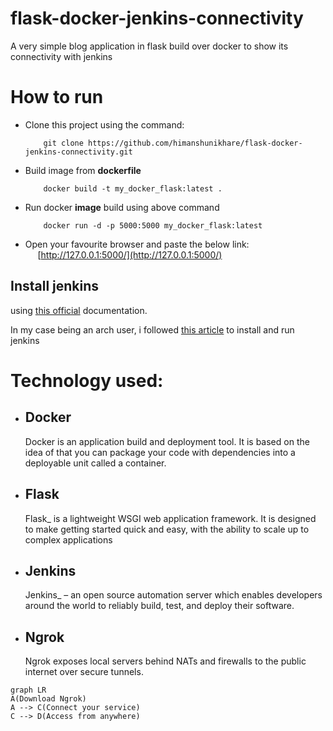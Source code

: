 # flask-docker-jenkins-connectivity

A very simple blog application in flask build over docker to show its connectivity with jenkins

# How to run
- Clone this project using the command:
	```
	    git clone https://github.com/himanshunikhare/flask-docker-jenkins-connectivity.git
	```

- Build image from **dockerfile**
	```
	    docker build -t my_docker_flask:latest .
	```
- Run  docker **image** build using above command
	```
	    docker run -d -p 5000:5000 my_docker_flask:latest
	```
- Open your favourite browser and paste the below link:
&nbsp;&nbsp;&nbsp;&nbsp;&nbsp;[http://127.0.0.1:5000/](http://127.0.0.1:5000/)

## Install jenkins
using [this official](https://www.jenkins.io/doc/book/installing/) documentation.

In my case being an arch user, i followed [this article](https://computingforgeeks.com/how-to-install-and-configure-jenkins-on-arch-linux/) to install and run jenkins


# Technology used:

 - Docker
	 - 
	 Docker is an application build and deployment tool. It is based on the idea of that you can package your code with dependencies into a deployable unit called a container.
	 
 - Flask 
	 - 
	 Flask_ is a lightweight WSGI web application framework. It is designed to make getting started quick and easy, with the ability to scale up to complex applications
	
	 
 - Jenkins
	 - 
	 Jenkins_ – an open source automation server which enables developers around the world to reliably build, test, and deploy their software.
	 
- Ngrok
	- 
	Ngrok exposes local servers behind NATs and firewalls to the public internet over secure tunnels.

```mermaid
graph LR
A(Download Ngrok)
A --> C(Connect your service)
C --> D(Access from anywhere)
```
